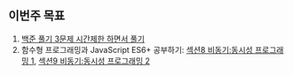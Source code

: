 ## 이번주 목표

1. [백준 풀기 3문제 시간제한 하면서 풀기](https://github.com/I-am-interested-in-Javascript/2021-Algorithm/tree/main/week5)
2. 함수형 프로그래밍과 JavaScript ES6+ 공부하기: [섹션8 비동기:동시성 프로그래밍 1](https://github.com/hayoung0Lee/JS-functional-programming/blob/main/section9/index.html), [섹션9 비동기:동시성 프로그래밍 2](https://github.com/hayoung0Lee/JS-functional-programming/blob/main/section10/index.html)




